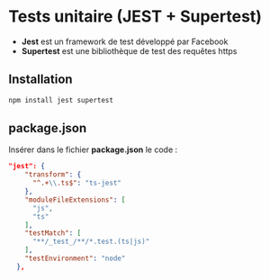 # Tests unitaire (JEST + Supertest)

- **Jest** est un framework de test développé par Facebook
- **Supertest** est une bibliothèque de test des requêtes https

## Installation

```zsh
npm install jest supertest
```

## package.json

Insérer dans le fichier **package.json** le code :

```json
"jest": {
    "transform": {
      "^.+\\.ts$": "ts-jest"
    },
    "moduleFileExtensions": [
      "js",
      "ts"
    ],
    "testMatch": [
      "**/_test_/**/*.test.(ts|js)"
    ],
    "testEnvironment": "node"
  },
```
